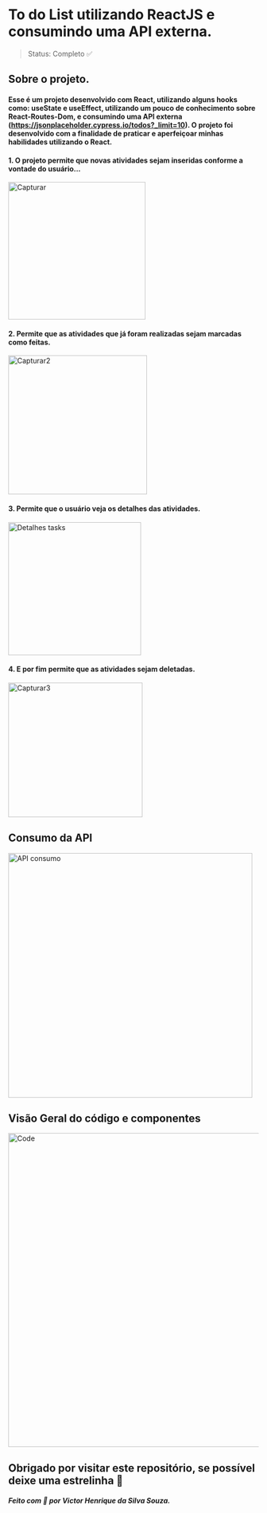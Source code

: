 # To do List utilizando ReactJS e consumindo uma API externa.

>Status: Completo ✅



## Sobre o projeto.

#### Esse é um projeto desenvolvido com React, utilizando alguns hooks como: useState e useEffect, utilizando um pouco de conhecimento sobre React-Routes-Dom, e consumindo uma API externa (https://jsonplaceholder.cypress.io/todos?_limit=10). O projeto foi desenvolvido com a finalidade de praticar e aperfeiçoar minhas habilidades utilizando o React. 

#### 1. O projeto permite que novas atividades sejam inseridas conforme a vontade do usuário...


<img width="276" alt="Capturar" src="https://user-images.githubusercontent.com/94132973/192375183-1b65edd8-0a58-417f-886f-ecad8d400359.PNG">


#### 2. Permite que as atividades que já foram realizadas sejam marcadas como feitas.


<img width="279" alt="Capturar2" src="https://user-images.githubusercontent.com/94132973/192375391-90c0775b-719e-4706-9026-31701cd99d06.PNG">


#### 3. Permite que o usuário veja os detalhes das atividades.


<img width="267" alt="Detalhes tasks" src="https://user-images.githubusercontent.com/94132973/192375580-f204c258-5006-4997-bf59-e95b94803943.PNG">


#### 4. E por fim permite que as atividades sejam deletadas.


<img width="270" alt="Capturar3" src="https://user-images.githubusercontent.com/94132973/192375761-b32352eb-1223-47ca-acc1-f743af7e65f2.PNG">


## Consumo da API



<img width="491" alt="API consumo" src="https://user-images.githubusercontent.com/94132973/192377244-cecf0908-1513-4b0a-a7df-89c3be2f8f87.PNG">



## Visão Geral do código e componentes


<img width="630" alt="Code" src="https://user-images.githubusercontent.com/94132973/192377371-71c8d101-7f5b-44ca-8854-eb02d93a150c.PNG">


## Obrigado por visitar este repositório, se possível deixe uma estrelinha 🌟 

##### Feito com 💜 por Victor Henrique da Silva Souza.
